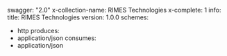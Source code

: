 swagger: "2.0"
x-collection-name: RIMES Technologies
x-complete: 1
info:
  title: RIMES Technologies
  version: 1.0.0
schemes:
- http
produces:
- application/json
consumes:
- application/json